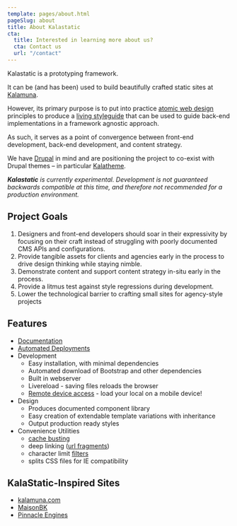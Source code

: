 ```yaml
---
template: pages/about.html
pageSlug: about
title: About Kalastatic
cta:
  title: Interested in learning more about us?
  cta: Contact us
  url: "/contact"
---
```


Kalastatic is a prototyping framework.

It can be (and has been) used to build beautifully crafted static sites at [Kalamuna](https://www.kalamuna.com).

However, its primary purpose is to put into practice [atomic web design](http://bradfrost.com/blog/post/atomic-web-design) principles to produce a [living styleguide](http://www.webdesignerdepot.com/2014/09/how-to-make-your-code-easily-maintainable-with-living-style-guides) that can be used to guide back-end implementations in a framework agnostic approach.

As such, it serves as a point of convergence between front-end development, back-end development, and content strategy.

We have [Drupal](https://www.drupal.org) in mind and are positioning the project to co-exist with Drupal themes – in particular [Kalatheme](https://www.drupal.org/project/kalatheme).

_**Kalastatic** is currently experimental.
Development is not guaranteed backwards compatible at this time, and therefore not recommended for a production environment._


## Project Goals

1. Designers and front-end developers should soar in their expressivity by focusing on their craft instead of struggling with poorly documented CMS APIs and configurations.
1. Provide tangible assets for clients and agencies early in the process to drive design thinking while staying nimble.
1. Demonstrate content and support content strategy in-situ early in the process.
1. Provide a litmus test against style regressions during development.
1. Lower the technological barrier to crafting small sites for agency-style projects


## Features

* [Documentation](https://github.com/kalamuna/kalastatic/wiki/)
* [Automated Deployments](https://github.com/kalamuna/kalastatic/wiki/Depolyment)
* Development
  * Easy installation, with minimal dependencies
  * Automated download of Bootstrap and other dependencies
  * Built in webserver
  * Livereload - saving files reloads the browser
  * [Remote device access](https://github.com/kalamuna/kalastatic/wiki/Testing-via-other-devices) - load your local on a mobile device!
* Design
  * Produces documented component library
  * Easy creation of extendable template variations with inheritance
  * Output production ready styles
* Convenience Utilities
  * [cache busting](https://github.com/kalamuna/kalastatic/wiki/Cache-Busting)
  * deep linking ([url fragments](https://github.com/kalamuna/kalastatic/wiki/Fragment-Identifiers))
  * character limit [filters](https://github.com/kalamuna/kalastatic/wiki/Filters)
  * splits CSS files for IE compatibility


## KalaStatic-Inspired Sites
* [kalamuna.com](http://kalamuna.com)
* [MaisonBK](http://maisonbk.ca)
* [Pinnacle Engines](http://pinnacle-engines.com)
